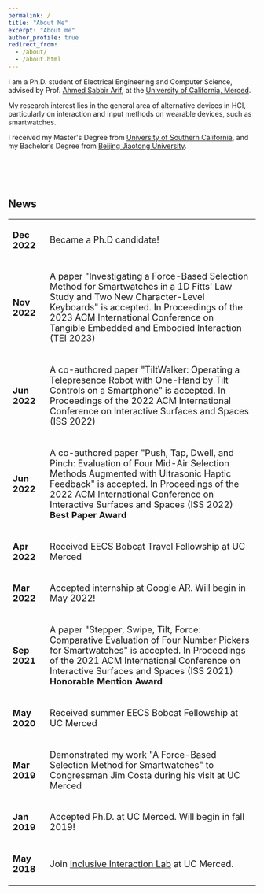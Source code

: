 ```yaml
---
permalink: /
title: "About Me"
excerpt: "About me"
author_profile: true
redirect_from: 
  - /about/
  - /about.html
---
```


I am a Ph.D. student of Electrical Engineering and Computer Science, advised by Prof. [Ahmed Sabbir Arif](http://www.asarif.com/), at the [University of California, Merced](https://www.ucmerced.edu/).


My research interest lies in the general area of alternative devices in HCI, particularly on interaction and input methods on wearable devices, such as smartwatches.

I received my Master's Degree from [University of Southern California](https://www.usc.edu/), and my Bachelor’s Degree from [Beijing Jiaotong University](http://en.njtu.edu.cn/).
<br/><br/><br/><br/><br/>

News
------
<table style="font-size:18px">
  <tbody>
    <colgroup>
      <col width="15%" />
      <col width="85%" />
    </colgroup>
    <tr>
      <td><p><b>Dec 2022</b></p></td>
      <td><p>Became a Ph.D candidate!</p></td>
    </tr>
    <tr>
      <td><p><b>Nov 2022</b></p></td>
      <td><p>A paper "Investigating a Force-Based Selection Method for Smartwatches in a 1D Fitts' Law Study and Two New Character-Level Keyboards" is accepted. In Proceedings of the 2023 ACM International Conference on Tangible Embedded and Embodied Interaction (TEI 2023)</p></td>
    </tr>
    <tr>
      <td><p><b>Jun 2022</b></p></td>
      <td><p>A co-authored paper "TiltWalker: Operating a Telepresence Robot with One-Hand by Tilt Controls on a Smartphone" is accepted. In Proceedings of the 2022 ACM International Conference on Interactive Surfaces and Spaces (ISS 2022)</p></td>
    </tr>
    <tr>
      <td><p><b>Jun 2022</b></p></td>
      <td><p>A co-authored paper "Push, Tap, Dwell, and Pinch: Evaluation of Four Mid-Air Selection Methods Augmented with Ultrasonic Haptic Feedback" is accepted. In Proceedings of the 2022 ACM International Conference on Interactive Surfaces and Spaces (ISS 2022) <strong>Best Paper Award</strong></p></td>
    </tr>
    <tr>
      <td><p><b>Apr 2022</b></p></td>
      <td><p>Received EECS Bobcat Travel Fellowship at UC Merced</p></td>
    </tr>
    <tr>
      <td><p><b>Mar 2022</b></p></td>
      <td><p>Accepted internship at Google AR. Will begin in May 2022!</p></td>
    </tr>
    <tr>
      <td><p><b>Sep 2021</b></p></td>
      <td><p>A paper "Stepper, Swipe, Tilt, Force: Comparative Evaluation of Four Number Pickers for Smartwatches" is accepted. In Proceedings of the 2021 ACM International Conference on Interactive Surfaces and Spaces (ISS 2021) <strong>Honorable Mention Award</strong></p></td>
    </tr>
    <tr>
      <td><p><b>May 2020</b></p></td>
      <td><p>Received summer EECS Bobcat Fellowship at UC Merced</p></td>
    </tr>
    <tr>
      <td><p><b>Mar 2019</b></p></td>
      <td><p>Demonstrated my work "A Force-Based Selection Method for Smartwatches" to Congressman Jim Costa during his visit at UC Merced</p></td>
    </tr>
    <tr>
      <td><p><b>Jan 2019</b></p></td>
      <td><p>Accepted Ph.D. at UC Merced. Will begin in fall 2019!</p></td>
    </tr>
    <tr>
      <td><p><b>May 2018</b></p></td>
      <td><p>Join <a href="http://www.asarif.com/index.html">Inclusive Interaction Lab</a> at UC Merced.</p></td>
    </tr>
  </tbody>
</table>

  
